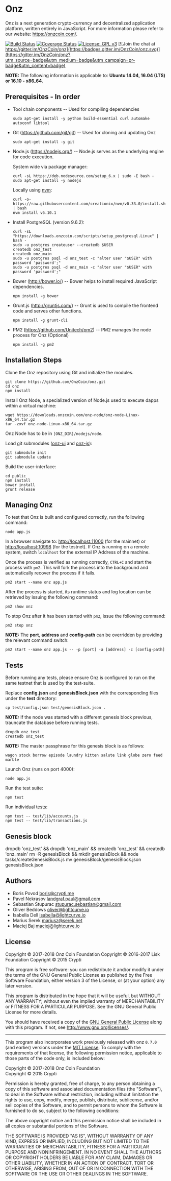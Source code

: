 # Onz

Onz is a next generation crypto-currency and decentralized application platform, written entirely in JavaScript. For more information please refer to our website: https://onzcoin.com/.

[![Build Status](https://travis-ci.org/OnzCoin/onz.svg?branch=development)](https://travis-ci.org/OnzCoin/onz)
[![Coverage Status](https://coveralls.io/repos/github/OnzCoin/onz/badge.svg?branch=development)](https://coveralls.io/github/OnzCoin/onz?branch=development)
[![License: GPL v3](https://img.shields.io/badge/License-GPL%20v3-blue.svg)](http://www.gnu.org/licenses/gpl-3.0)
[![Join the chat at https://gitter.im/OnzCoin/onz](https://badges.gitter.im/OnzCoin/onz.svg)](https://gitter.im/OnzCoin/onz?utm_source=badge&utm_medium=badge&utm_campaign=pr-badge&utm_content=badge)

**NOTE:** The following information is applicable to: **Ubuntu 14.04, 16.04 (LTS) or 16.10 - x86_64**.

## Prerequisites - In order

- Tool chain components -- Used for compiling dependencies

  `sudo apt-get install -y python build-essential curl automake autoconf libtool`

- Git (<https://github.com/git/git>) -- Used for cloning and updating Onz

  `sudo apt-get install -y git`

- Node.js (<https://nodejs.org/>) -- Node.js serves as the underlying engine for code execution.

  System wide via package manager:

  ```
  curl -sL https://deb.nodesource.com/setup_6.x | sudo -E bash -
  sudo apt-get install -y nodejs
  ```

  Locally using [nvm](https://github.com/creationix/nvm):

  ```
  curl -o- https://raw.githubusercontent.com/creationix/nvm/v0.33.0/install.sh | bash
  nvm install v6.10.1
  ```

- Install PostgreSQL (version 9.6.2):

  ```
  curl -sL "https://downloads.onzcoin.com/scripts/setup_postgresql.Linux" | bash -
  sudo -u postgres createuser --createdb $USER
  createdb onz_test
  createdb onz_main
  sudo -u postgres psql -d onz_test -c "alter user "$USER" with password 'password';"
  sudo -u postgres psql -d onz_main -c "alter user "$USER" with password 'password';"
  ```

- Bower (<http://bower.io/>) -- Bower helps to install required JavaScript dependencies.

  `npm install -g bower`

- Grunt.js (<http://gruntjs.com/>) -- Grunt is used to compile the frontend code and serves other functions.

  `npm install -g grunt-cli`

- PM2 (<https://github.com/Unitech/pm2>) -- PM2 manages the node process for Onz (Optional)

  `npm install -g pm2`

## Installation Steps

Clone the Onz repository using Git and initialize the modules.

```
git clone https://github.com/OnzCoin/onz.git
cd onz
npm install
```

Install Onz Node, a specialized version of Node.js used to execute dapps within a virtual machine:

```
wget https://downloads.onzcoin.com/onz-node/onz-node-Linux-x86_64.tar.gz
tar -zxvf onz-node-Linux-x86_64.tar.gz
```

Onz Node has to be in `[ONZ_DIR]/nodejs/node`.

Load git submodules ([onz-ui](https://github.com/OnzCoin/onz-ui) and [onz-js](https://github.com/OnzCoin/onz-js)):

```
git submodule init
git submodule update
```

Build the user-interface:

```
cd public
npm install
bower install
grunt release
```

## Managing Onz

To test that Onz is built and configured correctly, run the following command:

`node app.js`

In a browser navigate to: <http://localhost:11000> (for the mainnet) or <http://localhost:10998> (for the testnet). If Onz is running on a remote system, switch `localhost` for the external IP Address of the machine.

Once the process is verified as running correctly, `CTRL+C` and start the process with `pm2`. This will fork the process into the background and automatically recover the process if it fails.

`pm2 start --name onz app.js`

After the process is started, its runtime status and log location can be retrieved by issuing the following command:

`pm2 show onz`

To stop Onz after it has been started with `pm2`, issue the following command:

`pm2 stop onz`

**NOTE:** The **port**, **address** and **config-path** can be overridden by providing the relevant command switch:

```
pm2 start --name onz app.js -- -p [port] -a [address] -c [config-path]
```

## Tests

Before running any tests, please ensure Onz is configured to run on the same testnet that is used by the test-suite.

Replace **config.json** and **genesisBlock.json** with the corresponding files under the **test** directory:

```
cp test/config.json test/genesisBlock.json .
```

**NOTE:** If the node was started with a different genesis block previous, trauncate the database before running tests.

```
dropdb onz_test
createdb onz_test
```

**NOTE:** The master passphrase for this genesis block is as follows:

```
wagon stock borrow episode laundry kitten salute link globe zero feed marble
```

Launch Onz (runs on port 4000):

```
node app.js
```

Run the test suite:

```
npm test
```

Run individual tests:

```
npm test -- test/lib/accounts.js
npm test -- test/lib/transactions.js
```

## Genesis block
dropdb 'onz_test' && dropdb 'onz_main' && createdb 'onz_test' && createdb 'onz_main'
rm -R genesisBlock && mkdir genesisBlock && node tasks/createGenesisBlock.js
mv genesisBlock/genesisBlock.json genesisBlock.json

## Authors

- Boris Povod <boris@crypti.me>
- Pavel Nekrasov <landgraf.paul@gmail.com>
- Sebastian Stupurac <stupurac.sebastian@gmail.com>
- Oliver Beddows <oliver@lightcurve.io>
- Isabella Dell <isabella@lightcurve.io>
- Marius Serek <mariusz@serek.net>
- Maciej Baj <maciej@lightcurve.io>

## License

Copyright © 2017-2018 Onz Coin Foundation
Copyright © 2016-2017 Lisk Foundation
Copyright © 2015 Crypti

This program is free software: you can redistribute it and/or modify it under the terms of the GNU General Public License as published by the Free Software Foundation, either version 3 of the License, or (at your option) any later version.

This program is distributed in the hope that it will be useful, but WITHOUT ANY WARRANTY; without even the implied warranty of MERCHANTABILITY or FITNESS FOR A PARTICULAR PURPOSE. See the GNU General Public License for more details.

You should have received a copy of the [GNU General Public License](https://github.com/OnzCoin/onz/tree/master/LICENSE) along with this program.  If not, see <http://www.gnu.org/licenses/>.

***

This program also incorporates work previously released with onz `0.7.0` (and earlier) versions under the [MIT License](https://opensource.org/licenses/MIT). To comply with the requirements of that license, the following permission notice, applicable to those parts of the code only, is included below:

Copyright © 2017-2018 Onz Coin Foundation  
Copyright © 2015 Crypti

Permission is hereby granted, free of charge, to any person obtaining a copy of this software and associated documentation files (the "Software"), to deal in the Software without restriction, including without limitation the rights to use, copy, modify, merge, publish, distribute, sublicense, and/or sell copies of the Software, and to permit persons to whom the Software is furnished to do so, subject to the following conditions:

The above copyright notice and this permission notice shall be included in all copies or substantial portions of the Software.

THE SOFTWARE IS PROVIDED "AS IS", WITHOUT WARRANTY OF ANY KIND, EXPRESS OR IMPLIED, INCLUDING BUT NOT LIMITED TO THE WARRANTIES OF MERCHANTABILITY, FITNESS FOR A PARTICULAR PURPOSE AND NONINFRINGEMENT. IN NO EVENT SHALL THE AUTHORS OR COPYRIGHT HOLDERS BE LIABLE FOR ANY CLAIM, DAMAGES OR OTHER LIABILITY, WHETHER IN AN ACTION OF CONTRACT, TORT OR OTHERWISE, ARISING FROM, OUT OF OR IN CONNECTION WITH THE SOFTWARE OR THE USE OR OTHER DEALINGS IN THE SOFTWARE.
